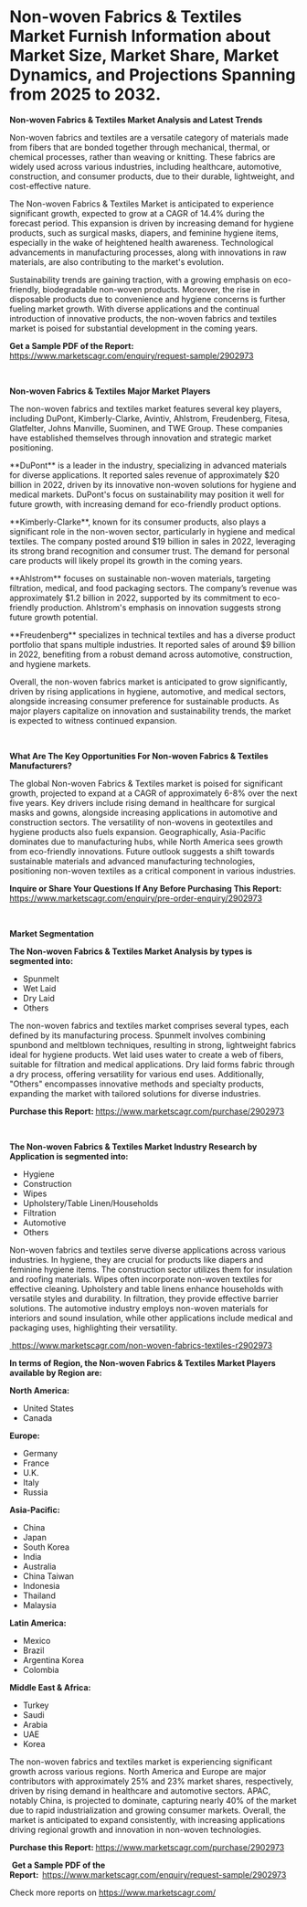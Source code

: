 <p><h1>Non-woven Fabrics & Textiles Market Furnish Information about Market Size, Market Share, Market Dynamics, and Projections Spanning from 2025 to 2032.</h1></p><p><strong>Non-woven Fabrics & Textiles Market Analysis and Latest Trends</strong></p>
<p><p>Non-woven fabrics and textiles are a versatile category of materials made from fibers that are bonded together through mechanical, thermal, or chemical processes, rather than weaving or knitting. These fabrics are widely used across various industries, including healthcare, automotive, construction, and consumer products, due to their durable, lightweight, and cost-effective nature. </p><p>The Non-woven Fabrics & Textiles Market is anticipated to experience significant growth, expected to grow at a CAGR of 14.4% during the forecast period. This expansion is driven by increasing demand for hygiene products, such as surgical masks, diapers, and feminine hygiene items, especially in the wake of heightened health awareness. Technological advancements in manufacturing processes, along with innovations in raw materials, are also contributing to the market's evolution. </p><p>Sustainability trends are gaining traction, with a growing emphasis on eco-friendly, biodegradable non-woven products. Moreover, the rise in disposable products due to convenience and hygiene concerns is further fueling market growth. With diverse applications and the continual introduction of innovative products, the non-woven fabrics and textiles market is poised for substantial development in the coming years.</p></p>
<p><strong>Get a Sample PDF of the Report:&nbsp;</strong> <a href="https://www.marketscagr.com/enquiry/request-sample/2902973?utm_campaign=2778&utm_medium=2&utm_source=Github&utm_content=ia&utm_term=11032025&utm_id=non-woven-fabrics-textiles">https://www.marketscagr.com/enquiry/request-sample/2902973</a></p>
<p>&nbsp;</p>
<p><strong>Non-woven Fabrics & Textiles Major Market Players</strong></p>
<p><p>The non-woven fabrics and textiles market features several key players, including DuPont, Kimberly-Clarke, Avintiv, Ahlstrom, Freudenberg, Fitesa, Glatfelter, Johns Manville, Suominen, and TWE Group. These companies have established themselves through innovation and strategic market positioning.</p><p>**DuPont** is a leader in the industry, specializing in advanced materials for diverse applications. It reported sales revenue of approximately $20 billion in 2022, driven by its innovative non-woven solutions for hygiene and medical markets. DuPont's focus on sustainability may position it well for future growth, with increasing demand for eco-friendly product options.</p><p>**Kimberly-Clarke**, known for its consumer products, also plays a significant role in the non-woven sector, particularly in hygiene and medical textiles. The company posted around $19 billion in sales in 2022, leveraging its strong brand recognition and consumer trust. The demand for personal care products will likely propel its growth in the coming years.</p><p>**Ahlstrom** focuses on sustainable non-woven materials, targeting filtration, medical, and food packaging sectors. The company’s revenue was approximately $1.2 billion in 2022, supported by its commitment to eco-friendly production. Ahlstrom's emphasis on innovation suggests strong future growth potential.</p><p>**Freudenberg** specializes in technical textiles and has a diverse product portfolio that spans multiple industries. It reported sales of around $9 billion in 2022, benefiting from a robust demand across automotive, construction, and hygiene markets.</p><p>Overall, the non-woven fabrics market is anticipated to grow significantly, driven by rising applications in hygiene, automotive, and medical sectors, alongside increasing consumer preference for sustainable products. As major players capitalize on innovation and sustainability trends, the market is expected to witness continued expansion.</p></p>
<p>&nbsp;</p>
<p><strong>What Are The Key Opportunities For Non-woven Fabrics & Textiles Manufacturers?</strong></p>
<p><p>The global Non-woven Fabrics & Textiles market is poised for significant growth, projected to expand at a CAGR of approximately 6-8% over the next five years. Key drivers include rising demand in healthcare for surgical masks and gowns, alongside increasing applications in automotive and construction sectors. The versatility of non-wovens in geotextiles and hygiene products also fuels expansion. Geographically, Asia-Pacific dominates due to manufacturing hubs, while North America sees growth from eco-friendly innovations. Future outlook suggests a shift towards sustainable materials and advanced manufacturing technologies, positioning non-woven textiles as a critical component in various industries.</p></p>
<p><strong>Inquire or Share Your Questions If Any Before Purchasing This Report:</strong> <a href="https://www.marketscagr.com/enquiry/pre-order-enquiry/2902973?utm_campaign=2778&utm_medium=2&utm_source=Github&utm_content=ia&utm_term=11032025&utm_id=non-woven-fabrics-textiles">https://www.marketscagr.com/enquiry/pre-order-enquiry/2902973</a></p>
<p>&nbsp;</p>
<p><strong>Market Segmentation</strong></p>
<p><strong>The Non-woven Fabrics & Textiles Market Analysis by types is segmented into:</strong></p>
<p><ul><li>Spunmelt</li><li>Wet Laid</li><li>Dry Laid</li><li>Others</li></ul></p>
<p><p>The non-woven fabrics and textiles market comprises several types, each defined by its manufacturing process. Spunmelt involves combining spunbond and meltblown techniques, resulting in strong, lightweight fabrics ideal for hygiene products. Wet laid uses water to create a web of fibers, suitable for filtration and medical applications. Dry laid forms fabric through a dry process, offering versatility for various end uses. Additionally, "Others" encompasses innovative methods and specialty products, expanding the market with tailored solutions for diverse industries.</p></p>
<p><strong>Purchase this Report:&nbsp;</strong><a href="https://www.marketscagr.com/purchase/2902973?utm_campaign=2778&utm_medium=2&utm_source=Github&utm_content=ia&utm_term=11032025&utm_id=non-woven-fabrics-textiles">https://www.marketscagr.com/purchase/2902973</a></p>
<p>&nbsp;</p>
<p><strong>The Non-woven Fabrics & Textiles Market Industry Research by Application is segmented into:</strong></p>
<p><ul><li>Hygiene</li><li>Construction</li><li>Wipes</li><li>Upholstery/Table Linen/Households</li><li>Filtration</li><li>Automotive</li><li>Others</li></ul></p>
<p><p>Non-woven fabrics and textiles serve diverse applications across various industries. In hygiene, they are crucial for products like diapers and feminine hygiene items. The construction sector utilizes them for insulation and roofing materials. Wipes often incorporate non-woven textiles for effective cleaning. Upholstery and table linens enhance households with versatile styles and durability. In filtration, they provide effective barrier solutions. The automotive industry employs non-woven materials for interiors and sound insulation, while other applications include medical and packaging uses, highlighting their versatility.</p></p>
<p><a href="https://www.marketscagr.com/non-woven-fabrics-textiles-r2902973?utm_campaign=2778&utm_medium=2&utm_source=Github&utm_content=ia&utm_term=11032025&utm_id=non-woven-fabrics-textiles">&nbsp;https://www.marketscagr.com/non-woven-fabrics-textiles-r2902973</a></p>
<p><strong>In terms of Region, the Non-woven Fabrics & Textiles Market Players available by Region are:</strong></p>
<p>
    <p> <strong> North America: </strong>
        <ul>
            <li>United States</li>
            <li>Canada</li>
        </ul>
        </p> 
    <p> <strong> Europe: </strong>
        <ul>
            <li>Germany</li>
            <li>France</li>
            <li>U.K.</li>
            <li>Italy</li>
            <li>Russia</li>
        </ul>
        </p> 
    <p> <strong> Asia-Pacific: </strong>
        <ul>
            <li>China</li>
            <li>Japan</li>
            <li>South Korea</li>
            <li>India</li>
            <li>Australia</li>
            <li>China Taiwan</li>
            <li>Indonesia</li>
            <li>Thailand</li>
            <li>Malaysia</li>
        </ul>
        </p> 
    <p> <strong> Latin America: </strong>
        <ul>
            <li>Mexico</li>
            <li>Brazil</li>
            <li>Argentina Korea</li>
            <li>Colombia</li>
        </ul>
        </p> 
    <p> <strong> Middle East & Africa: </strong>
        <ul>
            <li>Turkey</li>
            <li>Saudi</li>
            <li>Arabia</li>
            <li>UAE</li>
            <li>Korea</li>
        </ul>
    </p>
    </p>
<p><p>The non-woven fabrics and textiles market is experiencing significant growth across various regions. North America and Europe are major contributors with approximately 25% and 23% market shares, respectively, driven by rising demand in healthcare and automotive sectors. APAC, notably China, is projected to dominate, capturing nearly 40% of the market due to rapid industrialization and growing consumer markets. Overall, the market is anticipated to expand consistently, with increasing applications driving regional growth and innovation in non-woven technologies.</p></p>
<p><strong>Purchase this Report: </strong><a href="https://www.marketscagr.com/purchase/2902973?utm_campaign=2778&utm_medium=2&utm_source=Github&utm_content=ia&utm_term=11032025&utm_id=non-woven-fabrics-textiles">https://www.marketscagr.com/purchase/2902973</a></p>
<p>&nbsp;<strong>Get a Sample PDF of the Report:&nbsp;&nbsp;</strong><a href="https://www.marketscagr.com/enquiry/request-sample/2902973?utm_campaign=2778&utm_medium=2&utm_source=Github&utm_content=ia&utm_term=11032025&utm_id=non-woven-fabrics-textiles">https://www.marketscagr.com/enquiry/request-sample/2902973</a></p>
<p><strong></strong></p>
<p>Check more reports on <a href="https://www.marketscagr.com/?utm_campaign=2778&utm_medium=2&utm_source=Github&utm_content=ia&utm_term=11032025&utm_id=non-woven-fabrics-textiles">https://www.marketscagr.com/</a></p>